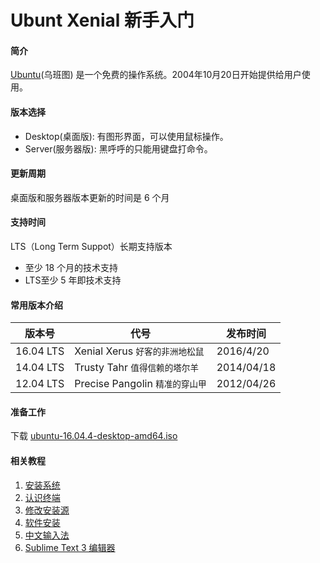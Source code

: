 # Ubunt Xenial 新手入门

#### 简介

[Ubuntu](http://www.ubuntu.com/)(乌班图) 是一个免费的操作系统。2004年10月20日开始提供给用户使用。


#### 版本选择

* Desktop(桌面版): 有图形界面，可以使用鼠标操作。
* Server(服务器版): 黑呼呼的只能用键盘打命令。

#### 更新周期

桌面版和服务器版本更新的时间是 6 个月

#### 支持时间
LTS（Long Term Suppot）长期支持版本

* 至少 18 个月的技术支持
* LTS至少 5 年即技术支持

####  常用版本介绍

版本号 | 代号| 发布时间
----------|------------------------------------------|---------------|
16.04 LTS | Xenial Xerus <code>好客的非洲地松鼠</code> | 2016/4/20
14.04 LTS | Trusty Tahr <code>值得信赖的塔尔羊</code>  | 2014/04/18
12.04 LTS | Precise Pangolin <code>精准的穿山甲</code> | 2012/04/26

#### 准备工作

下载 [ubuntu-16.04.4-desktop-amd64.iso](https://mirrors.tuna.tsinghua.edu.cn/ubuntu-releases/16.04.4/ubuntu-16.04.4-desktop-amd64.iso)


#### 相关教程

1. [安装系统](install.md)
2. [认识终端](terminal.md)
3. [修改安装源](sources.md)
4. [软件安装](apt.md)
5. [中文输入法](chinese_input.md)
6. [Sublime Text 3 编辑器](sublime.md)


